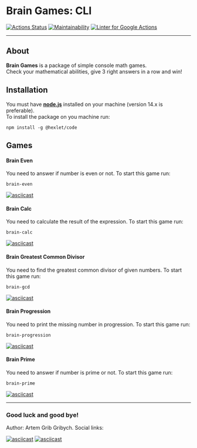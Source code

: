 # Brain Games: CLI
[![Actions Status](https://github.com/artem-prygin/frontend-project-lvl1/workflows/hexlet-check/badge.svg)](https://github.com/artem-prygin/frontend-project-lvl1/actions?query=workflow%3Ahexlet-check)
[![Maintainability](https://api.codeclimate.com/v1/badges/a99a88d28ad37a79dbf6/maintainability)](https://codeclimate.com/github/artem-prygin/frontend-project-lvl1)
[![Linter for Google Actions](https://github.com/artem-prygin/frontend-project-lvl1/workflows/Linter%20Github%20Actions/badge.svg)](https://github.com/artem-prygin/frontend-project-lvl1/actions?query=workflow%3A%22Linter+Github+Actions%22)

* * *
## About
**Brain Games** is a package of simple console math games. <br>
Check your mathematical abilities, give 3 right answers in a row and win!

## Installation
You must have [**node.js**](https://nodejs.org/en/) installed on your machine (version 14.x is preferable). <br>
To install the package on you machine run:
<pre><code>npm install -g @hexlet/code</code></pre>

## Games
#### Brain Even
You need to answer if number is even or not. To start this game run:
<pre><code>brain-even</code></pre>
[![asciicast](https://asciinema.org/a/Xl2QM3fHlkyww9mrYP0LgLuQM.svg)](https://asciinema.org/a/Xl2QM3fHlkyww9mrYP0LgLuQM)

#### Brain Calc
You need to calculate the result of the expression. To start this game run:
<pre><code>brain-calc</code></pre>
[![asciicast](https://asciinema.org/a/YbxXS3EITuW44dRhoNv13Usvx.svg)](https://asciinema.org/a/YbxXS3EITuW44dRhoNv13Usvx)

#### Brain Greatest Common Divisor
You need to find the greatest common divisor of given numbers. To start this game run:
<pre><code>brain-gcd</code></pre>
[![asciicast](https://asciinema.org/a/9C4Tr7GYhbV7HDtGArsp6tsY5.svg)](https://asciinema.org/a/9C4Tr7GYhbV7HDtGArsp6tsY5)

#### Brain Progression
You need to print the missing number in progression. To start this game run:
<pre><code>brain-progression</code></pre>
[![asciicast](https://asciinema.org/a/D9By94SKU50OriWzYxoImxz23.svg)](https://asciinema.org/a/D9By94SKU50OriWzYxoImxz23)

#### Brain Prime
You need to answer if number is prime or not. To start this game run: <pre><code>brain-prime</code></pre>
[![asciicast](https://asciinema.org/a/HnncKFMLGP0kiBJWrYvT8JMQy.svg)](https://asciinema.org/a/HnncKFMLGP0kiBJWrYvT8JMQy)

* * *

### Good luck and good bye!
Author: Artem Grib Gribych. Social links:

[![asciicast](https://upload.wikimedia.org/wikipedia/commons/thumb/2/21/VK.com-logo.svg/32px-VK.com-logo.svg.png)](https://vk.com/gribgribych)
[![asciicast](https://upload.wikimedia.org/wikipedia/commons/thumb/9/96/Instagram.svg/32px-Instagram.svg.png)](https://www.instagram.com/mushroomsgram/)
